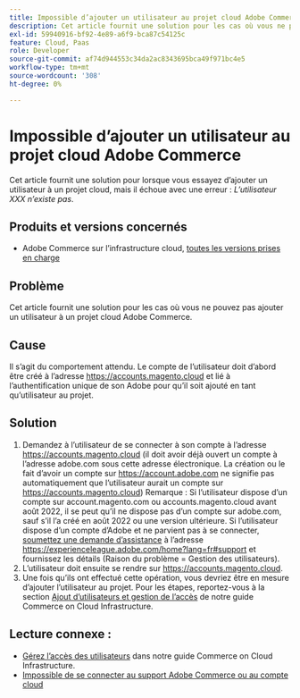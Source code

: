 ```yaml
---
title: Impossible d’ajouter un utilisateur au projet cloud Adobe Commerce
description: Cet article fournit une solution pour les cas où vous ne pouvez pas ajouter un utilisateur à un projet cloud Adobe Commerce.
exl-id: 59940916-bf92-4e89-a6f9-bca87c54125c
feature: Cloud, Paas
role: Developer
source-git-commit: af74d944553c34da2ac8343695bca49f971bc4e5
workflow-type: tm+mt
source-wordcount: '308'
ht-degree: 0%

---
```


# Impossible d’ajouter un utilisateur au projet cloud Adobe Commerce

Cet article fournit une solution pour lorsque vous essayez d’ajouter un utilisateur à un projet cloud, mais il échoue avec une erreur : *L’utilisateur XXX n’existe pas*.

## Produits et versions concernés

* Adobe Commerce sur l’infrastructure cloud, [toutes les versions prises en charge](https://magento.com/sites/default/files/magento-software-lifecycle-policy.pdf)

## Problème

Cet article fournit une solution pour les cas où vous ne pouvez pas ajouter un utilisateur à un projet cloud Adobe Commerce.

## Cause

Il s’agit du comportement attendu. Le compte de l’utilisateur doit d’abord être créé à l’adresse https://accounts.magento.cloud et lié à l’authentification unique de son Adobe pour qu’il soit ajouté en tant qu’utilisateur au projet.

## Solution

1. Demandez à l’utilisateur de se connecter à son compte à l’adresse https://accounts.magento.cloud (il doit avoir déjà ouvert un compte à l’adresse adobe.com sous cette adresse électronique. La création ou le fait d’avoir un compte sur https://account.adobe.com ne signifie pas automatiquement que l’utilisateur aurait un compte sur https://accounts.magento.cloud)
Remarque : Si l’utilisateur dispose d’un compte sur account.magento.com ou accounts.magento.cloud avant août 2022, il se peut qu’il ne dispose pas d’un compte sur adobe.com, sauf s’il l’a créé en août 2022 ou une version ultérieure. Si l’utilisateur dispose d’un compte d’Adobe et ne parvient pas à se connecter, [soumettez une demande d’assistance](https://experienceleague.adobe.com/fr/docs/commerce-knowledge-base/kb/help-center-guide/magento-help-center-user-guide) à l’adresse https://experienceleague.adobe.com/home?lang=fr#support et fournissez les détails (Raison du problème = Gestion des utilisateurs).
1. L’utilisateur doit ensuite se rendre sur https://accounts.magento.cloud.
1. Une fois qu’ils ont effectué cette opération, vous devriez être en mesure d’ajouter l’utilisateur au projet. Pour les étapes, reportez-vous à la section [Ajout d’utilisateurs et gestion de l’accès](https://experienceleague.adobe.com/docs/commerce-cloud-service/user-guide/project/user-access.html?lang=fr#add-users-and-manage-access) de notre guide Commerce on Cloud Infrastructure.

## Lecture connexe :

* [Gérez l’accès des utilisateurs](https://experienceleague.adobe.com/docs/commerce-cloud-service/user-guide/project/user-access.html?lang=fr) dans notre guide Commerce on Cloud Infrastructure.
* [Impossible de se connecter au support Adobe Commerce ou au compte cloud](https://experienceleague.adobe.com/docs/commerce-knowledge-base/kb/troubleshooting/miscellaneous/unable-to-log-in-to-support-or-cloud-project.html?lang=fr)
